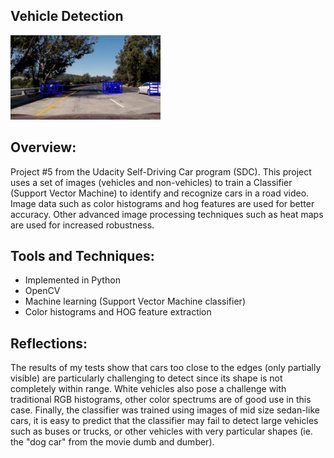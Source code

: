 ## Vehicle Detection

<img src="output_images/cars_detected.jpg" width="240" alt="Combined Image" />

Overview:
---
Project #5 from the Udacity Self-Driving Car program (SDC).
This project uses a set of images (vehicles and non-vehicles) to train a Classifier (Support Vector Machine)
to identify and recognize cars in a road video. Image data such as color histograms and hog features are used for better accuracy.
Other advanced image processing techniques such as heat maps are used for increased robustness.

Tools and Techniques:
---
* Implemented in Python
* OpenCV
* Machine learning (Support Vector Machine classifier)
* Color histograms and HOG feature extraction


Reflections:
---
The results of my tests show that cars too close to the edges (only partially visible) are particularly challenging 
to detect since its shape is not completely within range. White vehicles also pose a challenge with traditional
RGB histograms, other color spectrums are of good use in this case.
Finally, the classifier was trained using images of mid size sedan-like cars, it is easy to predict that the classifier may fail to detect large vehicles such as buses or trucks, or other vehicles with very particular shapes (ie. the "dog car" from the movie dumb and dumber).
